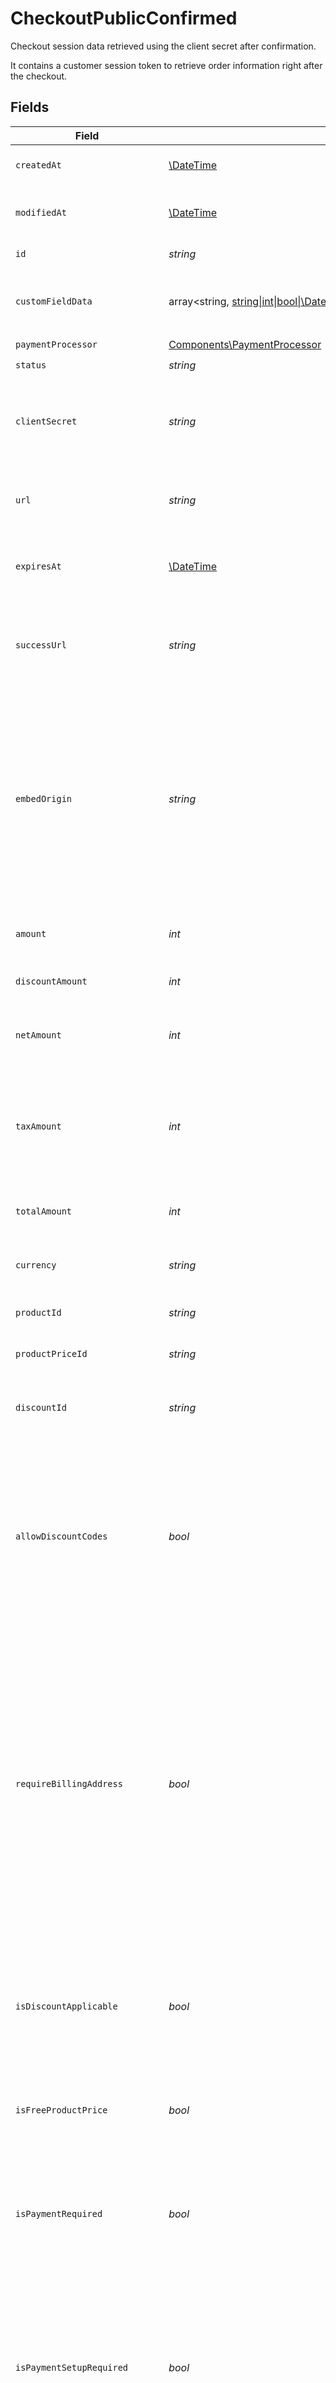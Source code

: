 # CheckoutPublicConfirmed

Checkout session data retrieved using the client secret after confirmation.

It contains a customer session token to retrieve order information
right after the checkout.


## Fields

| Field                                                                                                                                                                                                                                                                                                                           | Type                                                                                                                                                                                                                                                                                                                            | Required                                                                                                                                                                                                                                                                                                                        | Description                                                                                                                                                                                                                                                                                                                     |
| ------------------------------------------------------------------------------------------------------------------------------------------------------------------------------------------------------------------------------------------------------------------------------------------------------------------------------- | ------------------------------------------------------------------------------------------------------------------------------------------------------------------------------------------------------------------------------------------------------------------------------------------------------------------------------- | ------------------------------------------------------------------------------------------------------------------------------------------------------------------------------------------------------------------------------------------------------------------------------------------------------------------------------- | ------------------------------------------------------------------------------------------------------------------------------------------------------------------------------------------------------------------------------------------------------------------------------------------------------------------------------- |
| `createdAt`                                                                                                                                                                                                                                                                                                                     | [\DateTime](https://www.php.net/manual/en/class.datetime.php)                                                                                                                                                                                                                                                                   | :heavy_check_mark:                                                                                                                                                                                                                                                                                                              | Creation timestamp of the object.                                                                                                                                                                                                                                                                                               |
| `modifiedAt`                                                                                                                                                                                                                                                                                                                    | [\DateTime](https://www.php.net/manual/en/class.datetime.php)                                                                                                                                                                                                                                                                   | :heavy_check_mark:                                                                                                                                                                                                                                                                                                              | Last modification timestamp of the object.                                                                                                                                                                                                                                                                                      |
| `id`                                                                                                                                                                                                                                                                                                                            | *string*                                                                                                                                                                                                                                                                                                                        | :heavy_check_mark:                                                                                                                                                                                                                                                                                                              | The ID of the object.                                                                                                                                                                                                                                                                                                           |
| `customFieldData`                                                                                                                                                                                                                                                                                                               | array<string, [string\|int\|bool\|\DateTime](../../Models/Components/CheckoutPublicConfirmedCustomFieldData.md)>                                                                                                                                                                                                                | :heavy_minus_sign:                                                                                                                                                                                                                                                                                                              | Key-value object storing custom field values.                                                                                                                                                                                                                                                                                   |
| `paymentProcessor`                                                                                                                                                                                                                                                                                                              | [Components\PaymentProcessor](../../Models/Components/PaymentProcessor.md)                                                                                                                                                                                                                                                      | :heavy_check_mark:                                                                                                                                                                                                                                                                                                              | N/A                                                                                                                                                                                                                                                                                                                             |
| `status`                                                                                                                                                                                                                                                                                                                        | *string*                                                                                                                                                                                                                                                                                                                        | :heavy_check_mark:                                                                                                                                                                                                                                                                                                              | N/A                                                                                                                                                                                                                                                                                                                             |
| `clientSecret`                                                                                                                                                                                                                                                                                                                  | *string*                                                                                                                                                                                                                                                                                                                        | :heavy_check_mark:                                                                                                                                                                                                                                                                                                              | Client secret used to update and complete the checkout session from the client.                                                                                                                                                                                                                                                 |
| `url`                                                                                                                                                                                                                                                                                                                           | *string*                                                                                                                                                                                                                                                                                                                        | :heavy_check_mark:                                                                                                                                                                                                                                                                                                              | URL where the customer can access the checkout session.                                                                                                                                                                                                                                                                         |
| `expiresAt`                                                                                                                                                                                                                                                                                                                     | [\DateTime](https://www.php.net/manual/en/class.datetime.php)                                                                                                                                                                                                                                                                   | :heavy_check_mark:                                                                                                                                                                                                                                                                                                              | Expiration date and time of the checkout session.                                                                                                                                                                                                                                                                               |
| `successUrl`                                                                                                                                                                                                                                                                                                                    | *string*                                                                                                                                                                                                                                                                                                                        | :heavy_check_mark:                                                                                                                                                                                                                                                                                                              | URL where the customer will be redirected after a successful payment.                                                                                                                                                                                                                                                           |
| `embedOrigin`                                                                                                                                                                                                                                                                                                                   | *string*                                                                                                                                                                                                                                                                                                                        | :heavy_check_mark:                                                                                                                                                                                                                                                                                                              | When checkout is embedded, represents the Origin of the page embedding the checkout. Used as a security measure to send messages only to the embedding page.                                                                                                                                                                    |
| `amount`                                                                                                                                                                                                                                                                                                                        | *int*                                                                                                                                                                                                                                                                                                                           | :heavy_check_mark:                                                                                                                                                                                                                                                                                                              | Amount in cents, before discounts and taxes.                                                                                                                                                                                                                                                                                    |
| `discountAmount`                                                                                                                                                                                                                                                                                                                | *int*                                                                                                                                                                                                                                                                                                                           | :heavy_check_mark:                                                                                                                                                                                                                                                                                                              | Discount amount in cents.                                                                                                                                                                                                                                                                                                       |
| `netAmount`                                                                                                                                                                                                                                                                                                                     | *int*                                                                                                                                                                                                                                                                                                                           | :heavy_check_mark:                                                                                                                                                                                                                                                                                                              | Amount in cents, after discounts but before taxes.                                                                                                                                                                                                                                                                              |
| `taxAmount`                                                                                                                                                                                                                                                                                                                     | *int*                                                                                                                                                                                                                                                                                                                           | :heavy_check_mark:                                                                                                                                                                                                                                                                                                              | Sales tax amount in cents. If `null`, it means there is no enough information yet to calculate it.                                                                                                                                                                                                                              |
| `totalAmount`                                                                                                                                                                                                                                                                                                                   | *int*                                                                                                                                                                                                                                                                                                                           | :heavy_check_mark:                                                                                                                                                                                                                                                                                                              | Amount in cents, after discounts and taxes.                                                                                                                                                                                                                                                                                     |
| `currency`                                                                                                                                                                                                                                                                                                                      | *string*                                                                                                                                                                                                                                                                                                                        | :heavy_check_mark:                                                                                                                                                                                                                                                                                                              | Currency code of the checkout session.                                                                                                                                                                                                                                                                                          |
| `productId`                                                                                                                                                                                                                                                                                                                     | *string*                                                                                                                                                                                                                                                                                                                        | :heavy_check_mark:                                                                                                                                                                                                                                                                                                              | ID of the product to checkout.                                                                                                                                                                                                                                                                                                  |
| `productPriceId`                                                                                                                                                                                                                                                                                                                | *string*                                                                                                                                                                                                                                                                                                                        | :heavy_check_mark:                                                                                                                                                                                                                                                                                                              | ID of the product price to checkout.                                                                                                                                                                                                                                                                                            |
| `discountId`                                                                                                                                                                                                                                                                                                                    | *string*                                                                                                                                                                                                                                                                                                                        | :heavy_check_mark:                                                                                                                                                                                                                                                                                                              | ID of the discount applied to the checkout.                                                                                                                                                                                                                                                                                     |
| `allowDiscountCodes`                                                                                                                                                                                                                                                                                                            | *bool*                                                                                                                                                                                                                                                                                                                          | :heavy_check_mark:                                                                                                                                                                                                                                                                                                              | Whether to allow the customer to apply discount codes. If you apply a discount through `discount_id`, it'll still be applied, but the customer won't be able to change it.                                                                                                                                                      |
| `requireBillingAddress`                                                                                                                                                                                                                                                                                                         | *bool*                                                                                                                                                                                                                                                                                                                          | :heavy_check_mark:                                                                                                                                                                                                                                                                                                              | Whether to require the customer to fill their full billing address, instead of just the country. Customers in the US will always be required to fill their full address, regardless of this setting. If you preset the billing address, this setting will be automatically set to `true`.                                       |
| `isDiscountApplicable`                                                                                                                                                                                                                                                                                                          | *bool*                                                                                                                                                                                                                                                                                                                          | :heavy_check_mark:                                                                                                                                                                                                                                                                                                              | Whether the discount is applicable to the checkout. Typically, free and custom prices are not discountable.                                                                                                                                                                                                                     |
| `isFreeProductPrice`                                                                                                                                                                                                                                                                                                            | *bool*                                                                                                                                                                                                                                                                                                                          | :heavy_check_mark:                                                                                                                                                                                                                                                                                                              | Whether the product price is free, regardless of discounts.                                                                                                                                                                                                                                                                     |
| `isPaymentRequired`                                                                                                                                                                                                                                                                                                             | *bool*                                                                                                                                                                                                                                                                                                                          | :heavy_check_mark:                                                                                                                                                                                                                                                                                                              | Whether the checkout requires payment, e.g. in case of free products or discounts that cover the total amount.                                                                                                                                                                                                                  |
| `isPaymentSetupRequired`                                                                                                                                                                                                                                                                                                        | *bool*                                                                                                                                                                                                                                                                                                                          | :heavy_check_mark:                                                                                                                                                                                                                                                                                                              | Whether the checkout requires setting up a payment method, regardless of the amount, e.g. subscriptions that have first free cycles.                                                                                                                                                                                            |
| `isPaymentFormRequired`                                                                                                                                                                                                                                                                                                         | *bool*                                                                                                                                                                                                                                                                                                                          | :heavy_check_mark:                                                                                                                                                                                                                                                                                                              | Whether the checkout requires a payment form, whether because of a payment or payment method setup.                                                                                                                                                                                                                             |
| `customerId`                                                                                                                                                                                                                                                                                                                    | *string*                                                                                                                                                                                                                                                                                                                        | :heavy_check_mark:                                                                                                                                                                                                                                                                                                              | N/A                                                                                                                                                                                                                                                                                                                             |
| `isBusinessCustomer`                                                                                                                                                                                                                                                                                                            | *bool*                                                                                                                                                                                                                                                                                                                          | :heavy_check_mark:                                                                                                                                                                                                                                                                                                              | Whether the customer is a business or an individual. If `true`, the customer will be required to fill their full billing address and billing name.                                                                                                                                                                              |
| `customerName`                                                                                                                                                                                                                                                                                                                  | *string*                                                                                                                                                                                                                                                                                                                        | :heavy_check_mark:                                                                                                                                                                                                                                                                                                              | Name of the customer.                                                                                                                                                                                                                                                                                                           |
| `customerEmail`                                                                                                                                                                                                                                                                                                                 | *string*                                                                                                                                                                                                                                                                                                                        | :heavy_check_mark:                                                                                                                                                                                                                                                                                                              | Email address of the customer.                                                                                                                                                                                                                                                                                                  |
| `customerIpAddress`                                                                                                                                                                                                                                                                                                             | *string*                                                                                                                                                                                                                                                                                                                        | :heavy_check_mark:                                                                                                                                                                                                                                                                                                              | N/A                                                                                                                                                                                                                                                                                                                             |
| `customerBillingName`                                                                                                                                                                                                                                                                                                           | *string*                                                                                                                                                                                                                                                                                                                        | :heavy_check_mark:                                                                                                                                                                                                                                                                                                              | N/A                                                                                                                                                                                                                                                                                                                             |
| `customerBillingAddress`                                                                                                                                                                                                                                                                                                        | [Components\Address](../../Models/Components/Address.md)                                                                                                                                                                                                                                                                        | :heavy_check_mark:                                                                                                                                                                                                                                                                                                              | N/A                                                                                                                                                                                                                                                                                                                             |
| `customerTaxId`                                                                                                                                                                                                                                                                                                                 | *string*                                                                                                                                                                                                                                                                                                                        | :heavy_check_mark:                                                                                                                                                                                                                                                                                                              | N/A                                                                                                                                                                                                                                                                                                                             |
| `paymentProcessorMetadata`                                                                                                                                                                                                                                                                                                      | array<string, *string*>                                                                                                                                                                                                                                                                                                         | :heavy_check_mark:                                                                                                                                                                                                                                                                                                              | N/A                                                                                                                                                                                                                                                                                                                             |
| `customerBillingAddressFields`                                                                                                                                                                                                                                                                                                  | [Components\CheckoutCustomerBillingAddressFields](../../Models/Components/CheckoutCustomerBillingAddressFields.md)                                                                                                                                                                                                              | :heavy_check_mark:                                                                                                                                                                                                                                                                                                              | N/A                                                                                                                                                                                                                                                                                                                             |
| `products`                                                                                                                                                                                                                                                                                                                      | array<[Components\CheckoutProduct](../../Models/Components/CheckoutProduct.md)>                                                                                                                                                                                                                                                 | :heavy_check_mark:                                                                                                                                                                                                                                                                                                              | List of products available to select.                                                                                                                                                                                                                                                                                           |
| `product`                                                                                                                                                                                                                                                                                                                       | [Components\CheckoutProduct](../../Models/Components/CheckoutProduct.md)                                                                                                                                                                                                                                                        | :heavy_check_mark:                                                                                                                                                                                                                                                                                                              | Product data for a checkout session.                                                                                                                                                                                                                                                                                            |
| `productPrice`                                                                                                                                                                                                                                                                                                                  | [Components\LegacyRecurringProductPriceFixed\|Components\LegacyRecurringProductPriceCustom\|Components\LegacyRecurringProductPriceFree\|Components\ProductPriceFixed\|Components\ProductPriceCustom\|Components\ProductPriceFree\|Components\ProductPriceMeteredUnit](../../Models/Components/CheckoutPublicConfirmedProductPrice.md) | :heavy_check_mark:                                                                                                                                                                                                                                                                                                              | Price of the selected product.                                                                                                                                                                                                                                                                                                  |
| `discount`                                                                                                                                                                                                                                                                                                                      | [Components\CheckoutDiscountFixedOnceForeverDuration\|Components\CheckoutDiscountFixedRepeatDuration\|Components\CheckoutDiscountPercentageOnceForeverDuration\|Components\CheckoutDiscountPercentageRepeatDuration](../../Models/Components/CheckoutPublicConfirmedDiscount.md)                                                | :heavy_check_mark:                                                                                                                                                                                                                                                                                                              | N/A                                                                                                                                                                                                                                                                                                                             |
| `organization`                                                                                                                                                                                                                                                                                                                  | [Components\Organization](../../Models/Components/Organization.md)                                                                                                                                                                                                                                                              | :heavy_check_mark:                                                                                                                                                                                                                                                                                                              | N/A                                                                                                                                                                                                                                                                                                                             |
| `attachedCustomFields`                                                                                                                                                                                                                                                                                                          | array<[Components\AttachedCustomField](../../Models/Components/AttachedCustomField.md)>                                                                                                                                                                                                                                         | :heavy_check_mark:                                                                                                                                                                                                                                                                                                              | N/A                                                                                                                                                                                                                                                                                                                             |
| `customerSessionToken`                                                                                                                                                                                                                                                                                                          | *string*                                                                                                                                                                                                                                                                                                                        | :heavy_check_mark:                                                                                                                                                                                                                                                                                                              | N/A                                                                                                                                                                                                                                                                                                                             |